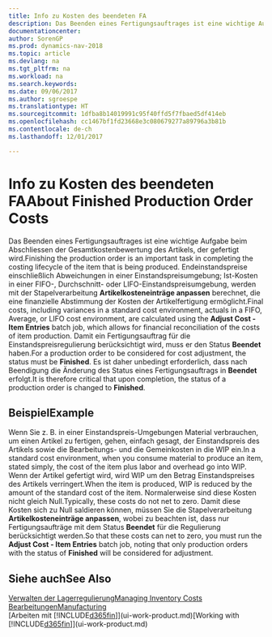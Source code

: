 ```yaml
---
title: Info zu Kosten des beendeten FA
description: Das Beenden eines Fertigungsauftrages ist eine wichtige Aufgabe beim Abschliessen der Gesamtkostenbewertung des Artikels, der gefertigt wird. Endeinstandspreise (Abweichungen in einer Einstandspreisumgebung; Ist-Kosten in einer FIFO-, Durchschnitt- oder LIFO-Einstandspreisumgebung) werden mit der Stapelverarbeitung  **Kosten anpassen Lagerreg. fakt** berechnet.
documentationcenter: 
author: SorenGP
ms.prod: dynamics-nav-2018
ms.topic: article
ms.devlang: na
ms.tgt_pltfrm: na
ms.workload: na
ms.search.keywords: 
ms.date: 09/06/2017
ms.author: sgroespe
ms.translationtype: HT
ms.sourcegitcommit: 1dfba8b14019991c95f40ffd5f7fbaed5df414eb
ms.openlocfilehash: cc1467bf1fd23668e3c080679277a89796a3b81b
ms.contentlocale: de-ch
ms.lasthandoff: 12/01/2017

---
```

# <a name="about-finished-production-order-costs"></a><span data-ttu-id="bf46c-104">Info zu Kosten des beendeten FA</span><span class="sxs-lookup"><span data-stu-id="bf46c-104">About Finished Production Order Costs</span></span>
<span data-ttu-id="bf46c-105">Das Beenden eines Fertigungsauftrages ist eine wichtige Aufgabe beim Abschliessen der Gesamtkostenbewertung des Artikels, der gefertigt wird.</span><span class="sxs-lookup"><span data-stu-id="bf46c-105">Finishing the production order is an important task in completing the costing lifecycle of the item that is being produced.</span></span> <span data-ttu-id="bf46c-106">Endeinstandspreise einschließlich Abweichungen in einer Einstandspreisumgebung; Ist-Kosten in einer FIFO-, Durchschnitt- oder LIFO-Einstandspreisumgebung, werden mit der Stapelverarbeitung **Artikelkosteneinträge anpassen** berechnet, die eine finanzielle Abstimmung der Kosten der Artikelfertigung ermöglicht.</span><span class="sxs-lookup"><span data-stu-id="bf46c-106">Final costs, including variances in a standard cost environment, actuals in a FIFO, Average, or LIFO cost environment, are calculated using the **Adjust Cost - Item Entries** batch job, which allows for financial reconciliation of the costs of item production.</span></span> <span data-ttu-id="bf46c-107">Damit ein Fertigungsauftrag für die Einstandspreisregulierung berücksichtigt wird, muss er den Status **Beendet** haben.</span><span class="sxs-lookup"><span data-stu-id="bf46c-107">For a production order to be considered for cost adjustment, the status must be **Finished**.</span></span> <span data-ttu-id="bf46c-108">Es ist daher unbedingt erforderlich, dass nach Beendigung die Änderung des Status eines Fertigungsauftrags in **Beendet** erfolgt.</span><span class="sxs-lookup"><span data-stu-id="bf46c-108">It is therefore critical that upon completion, the status of a production order is changed to **Finished**.</span></span>  

## <a name="example"></a><span data-ttu-id="bf46c-109">Beispiel</span><span class="sxs-lookup"><span data-stu-id="bf46c-109">Example</span></span>  
 <span data-ttu-id="bf46c-110">Wenn Sie z. B. in einer Einstandspreis-Umgebungen Material verbrauchen, um einen Artikel zu fertigen, gehen, einfach gesagt, der Einstandspreis des Artikels sowie die Bearbeitungs- und die Gemeinkosten in die WIP ein.</span><span class="sxs-lookup"><span data-stu-id="bf46c-110">In a standard cost environment, when you consume material to produce an item, stated simply, the cost of the item plus labor and overhead go into WIP.</span></span> <span data-ttu-id="bf46c-111">Wenn der Artikel gefertigt wird, wird WIP um den Betrag Einstandspreises des Artikels verringert.</span><span class="sxs-lookup"><span data-stu-id="bf46c-111">When the item is produced, WIP is reduced by the amount of the standard cost of the item.</span></span> <span data-ttu-id="bf46c-112">Normalerweise sind diese Kosten nicht gleich Null.</span><span class="sxs-lookup"><span data-stu-id="bf46c-112">Typically, these costs do not net to zero.</span></span> <span data-ttu-id="bf46c-113">Damit diese Kosten sich zu Null saldieren können, müssen Sie die Stapelverarbeitung **Artikelkosteneinträge anpassen**, wobei zu beachten ist, dass nur Fertigungsaufträge mit dem Status **Beendet** für die Regulierung berücksichtigt werden.</span><span class="sxs-lookup"><span data-stu-id="bf46c-113">So that these costs can net to zero, you must run the **Adjust Cost - Item Entries** batch job, noting that only production orders with the status of **Finished** will be considered for adjustment.</span></span>  

## <a name="see-also"></a><span data-ttu-id="bf46c-114">Siehe auch</span><span class="sxs-lookup"><span data-stu-id="bf46c-114">See Also</span></span>  
[<span data-ttu-id="bf46c-115">Verwalten der Lagerregulierung</span><span class="sxs-lookup"><span data-stu-id="bf46c-115">Managing Inventory Costs</span></span>](finance-manage-inventory-costs.md)  
[<span data-ttu-id="bf46c-116">Bearbeitungen</span><span class="sxs-lookup"><span data-stu-id="bf46c-116">Manufacturing</span></span>](production-manage-manufacturing.md)  
<span data-ttu-id="bf46c-117">[Arbeiten mit [!INCLUDE[d365fin](includes/d365fin_md.md)]](ui-work-product.md)</span><span class="sxs-lookup"><span data-stu-id="bf46c-117">[Working with [!INCLUDE[d365fin](includes/d365fin_md.md)]](ui-work-product.md)</span></span>

